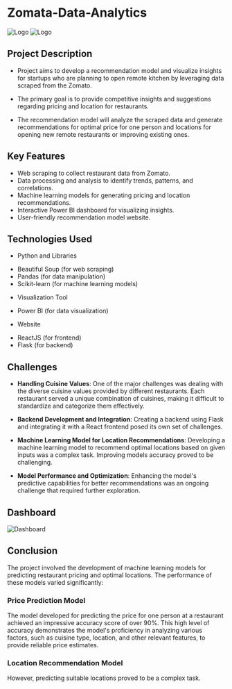 # Zomata-Data-Analytics

![Logo](https://i.ibb.co/Jx1dQqY/Screenshot-53.jpg)
![Logo](https://ibb.co/d0HDJ0Q6)

## Project Description

- Project aims to develop a recommendation model and visualize insights for startups who are planning to open remote kitchen by leveraging data scraped from the Zomato.

- The primary goal is to provide competitive insights and suggestions regarding pricing and location for restaurants.

- The recommendation model will analyze the scraped data and generate recommendations for optimal price for one person and locations for opening new remote restaurants or improving existing ones.

## Key Features

- Web scraping to collect restaurant data from Zomato.
- Data processing and analysis to identify trends, patterns, and correlations.
- Machine learning models for generating pricing and location recommendations.
- Interactive Power BI dashboard for visualizing insights.
- User-friendly recommendation model website.

## Technologies Used

- Python and Libraries

* Beautiful Soup (for web scraping)
* Pandas (for data manipulation)
* Scikit-learn (for machine learning models)

- Visualization Tool

* Power BI (for data visualization)

- Website

* ReactJS (for frontend)
* Flask (for backend)

## Challenges

- **Handling Cuisine Values**: One of the major challenges was dealing with the diverse cuisine values provided by different restaurants. Each restaurant served a unique combination of cuisines, making it difficult to standardize and categorize them effectively.

- **Backend Development and Integration**: Creating a backend using Flask and integrating it with a React frontend posed its own set of challenges.

- **Machine Learning Model for Location Recommendations**: Developing a machine learning model to recommend optimal locations based on given inputs was a complex task. Improving models accuracy proved to be challenging.

- **Model Performance and Optimization**: Enhancing the model's predictive capabilities for better recommendations was an ongoing challenge that required further exploration.

## Dashboard

![Dashboard](https://i.ibb.co/MMDmwc2/Screenshot-56.jpg)

## Conclusion

The project involved the development of machine learning models for predicting restaurant pricing and optimal locations. The performance of these models varied significantly:

### Price Prediction Model

The model developed for predicting the price for one person at a restaurant achieved an impressive accuracy score of over 90%. This high level of accuracy demonstrates the model's proficiency in analyzing various factors, such as cuisine type, location, and other relevant features, to provide reliable price estimates.

### Location Recommendation Model

However, predicting suitable locations proved to be a complex task.
